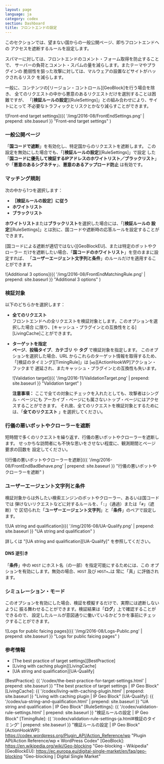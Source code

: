 ```yaml
---
layout: page
language: ja
category: codex
section: Dashboard
title: フロントエンドの設定
---
```


このセクションでは、望まない国からの一般公開ページ、即ちフロントエンドへの
アクセスを遮断するルールを設定します。

スパマーに対しては、フロントエンドのコメント・フォーム取得を防止することで、
サーバーの負荷とコメント・スパムの量を減らします。またテーマやプラグインの
脆弱性を狙った攻撃に対しては、マルウェアの設置などサイトがハックされるリスク
を減らします。

一般に、コンテンツの[リージョン・コントロール][GeoBlock]を行う場合を除き、
全てのリクエストの中から悪意のあるリクエストだけを選別することは困難ですが、
「[**検証ルールの設定**][RuleSettings]」との組み合わせにより、サイトにとって
不必要なトラフィックとリスクとかなり減らすことができます。

![Front-end target settings]({{ '/img/2016-08/FrontEndSettings.png' | prepend: site.baseurl }}
 "Front-end target settings"
)

### 一般公開ページ ###

「**国コードで遮断**」を有効化し、特定国からのリクエストを遮断します。
この設定を無効にした場合でも、「[**検証ルールの設定**][RuleSettings]」で設定
した「**国コードに優先して検証するIPアドレスのホワイトリスト／ブラックリスト**」
や「**悪意のあるシグネチャ**」、**悪意のあるアップロード防止** は有効です。

### マッチング規則 ###

次の中から1つを選択します：

- **［検証ルールの設定］に従う**
- **ホワイトリスト**
- **ブラックリスト**

**ホワイトリスト**または**ブラックリスト**を選択した場合には、「[**検証ルールの
設定**][RuleSettings]」とは別に、国コードや遮断時の応答ルールを設定することが
できます。

[国コードによる遮断が適切ではない][GeoBlockEU]、または特定のボットやクローラー
だけを遮断したい場合、「**国コードのホワイトリスト**」を空のままに設定すれば、
「**ユーザーエージェント文字列と条件**」のルールだけを適用することができます。

![Additional 3 options]({{ '/img/2016-08/FrontEndMatchingRule.png' | prepend: site.baseurl }}
 "Additional 3 options"
)

### 検証対象 ###

以下のどちらかを選択します：

- **全てのリクエスト**  
フロントエンドへの全リクエストを検証対象とします。このオプションを選択した場合
に限り、[キャッシュ・プラグインとの互換性をとる][LivingCache]ことができます。

- **ターゲットを指定**  
**ページ**、**投稿タイプ**、**カテゴリ** や **タグ** で検証対象を指定します。
このオプションを選択した場合、URL からこれらのターゲット情報を取得するため、
「[検証のタイミング][TimingRule]」は [`wp`][ActionHookWP]アクション・フックまで
遅延され、またキャッシュ・プラグインとの互換性も失います。
  
  ![Validation target]({{ '/img/2016-11/ValidationTarget.png' | prepend: site.baseurl }}
   "Validation target"
  )  
  
  <div class="alert alert-info">
    <strong>注意事項：</strong>
    ここで全ての対象にチェックを入れたとしても、攻撃者はシングル・ページにも
    アーカイブ・ページにも属さないトップ・ページにはアクセスすることができます。
    それ故、全てのリクエストを検証対象とするためには、「<strong>全てのリクエスト
    </strong>」を選択してください。
  </div>

### 行儀の悪いボットやクローラーを遮断 ###

短時間で多くのリクエストを繰り返す、行儀の悪いボットやクローラーを遮断します。
せっかちな訪問者にも不快な思いをさせない程度に、観測期間とページ要求の回数を
設定してください。

![行儀の悪いボットやクローラーを遮断]({{ '/img/2016-08/FrontEndBadBehave.png' | prepend: site.baseurl }}
 "行儀の悪いボットやクローラーを遮断"
)

### ユーザーエージェント文字列と条件 ###

検証対象からは外したい検索エンジンのボットやクローラー、あるいは国コードでは
弾けないリクエストなどに対するルールを、「`:`」（通過）または「`#`」（遮断）で
区切られた「**ユーザーエージェント文字列**」と「**条件**」のペアで設定します。

![UA string and qualification]({{ '/img/2016-08/UA-Qualify.png' | prepend: site.baseurl }}
 "UA string and qualification"
)

詳しくは "[UA string and qualification][UA-Qualify]" を参照してください。

#### DNS 逆引き ####

「**条件**」中の `HOST` にホスト名（の一部）を指定可能にするためには、この
オプションを有効にします。無効の場合、`HOST` 及び <code>HOST=&hellip;</code>は
常に「真」に評価されます。

### シミュレーション・モード ###

このオプションを有効にした場合、検証を模擬するだけで、実際には遮断しないように
振る舞わせることができます。検証結果は「**ログ**」上で確認することができるので、
設定したルールが意図通りに働いているかどうかを事前にチェックすることができます。

![Logs for public faicing pages]({{ '/img/2016-08/Logs-Public.png' | prepend: site.baseurl }}
 "Logs for public faicing pages"
)

### 参考情報 ###

- [The best practice of target settings][BestPractice]
- [Living with caching plugin][LivingCache]
- [UA string and qualification][UA-Qualify]

[IP-Geo-Block]: https://wordpress.org/plugins/ip-geo-block/ "WordPress › IP Geo Block « WordPress Plugins"
[BestPractice]: {{ '/codex/the-best-practice-for-target-settings.html'        | prepend: site.baseurl }} "The best practice of target settings | IP Geo Block"
[LivingCache]:  {{ '/codex/living-with-caching-plugin.html'                   | prepend: site.baseurl }} "Living with caching plugin | IP Geo Block"
[UA-Qualify]:   {{ '/codex/ua-string-and-qualification.html'                  | prepend: site.baseurl }} "UA string and qualification | IP Geo Block"
[RuleSettings]: {{ '/codex/validation-rule-settings.html'                     | prepend: site.baseurl }} "検証ルールの設定 | IP Geo Block"
[TimingRule]:   {{ '/codex/validation-rule-settings-ja.html#検証のタイミング' | prepend: site.baseurl }} "検証ルールの設定 | IP Geo Block"
[ActionHookWP]: https://codex.wordpress.org/Plugin_API/Action_Reference/wp "Plugin API/Action Reference/wp &laquo; WordPress Codex"
[GeoBlock]:     https://en.wikipedia.org/wiki/Geo-blocking "Geo-blocking - Wikipedia"
[GeoBlockEU]:   https://ec.europa.eu/digital-single-market/en/faq/geo-blocking "Geo-blocking | Digital Single Market"
